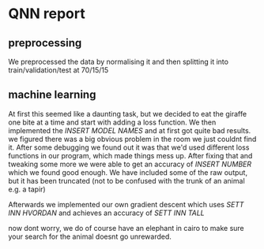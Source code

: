 # QNN report
## preprocessing
We preprocessed the data by normalising it and then splitting it into train/validation/test at 70/15/15

## machine learning

At first this seemed like a daunting task, but we decided to eat the giraffe one bite at a time and start with adding a loss function. We then implemented the *INSERT MODEL NAMES* and at first got quite bad results. we figured there was a big obvious problem in the room we just couldnt find it. After some debugging we found out it was that we'd used different loss functions in our program, which made things mess up. After fixing that and tweaking some more we were able to get an accuracy of *INSERT NUMBER* which we found good enough. We have included some of the raw output, but it has been truncated (not to be confused with the trunk of an animal e.g. a tapir)

Afterwards we implemented our own gradient descent which uses *SETT INN HVORDAN* and achieves an accuracy of *SETT INN TALL* 


now dont worry, we do of course have an elephant in cairo to make sure your search for the animal doesnt go unrewarded.